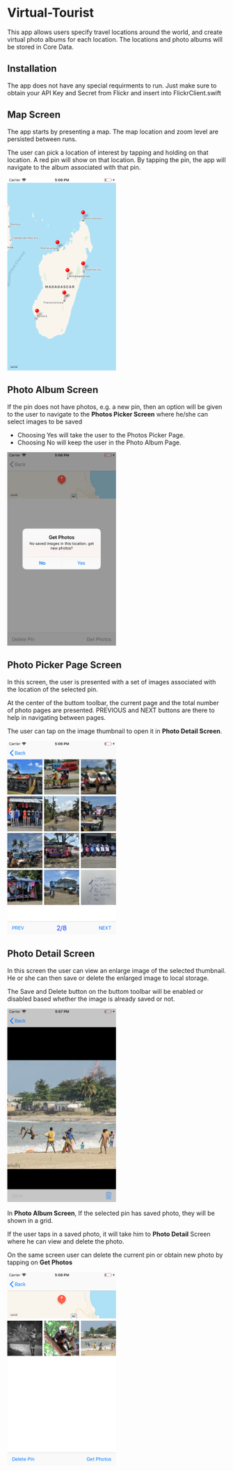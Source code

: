 # Virtual-Tourist
 This app allows users specify travel locations around the world, and create virtual photo albums for each location. The locations and photo albums will be stored in Core Data.

## Installation
The app does not have any special requirments to run. Just make sure to obtain your API Key and Secret from Flickr and insert into FlickrClient.swift

## Map Screen
The app starts by presenting a map. The map location and zoom level are persisted between runs.

The user can pick a location of interest by tapping and holding on that location. A red pin will show on that location. By tapping the pin, the app will navigate to the album associated with that pin.	 

<img src="https://raw.githubusercontent.com/almatarm/Virtual-Tourist/master/snapshots/Map.png" alt="Map Screen" style="width:250px;"/>


## Photo Album Screen
If the pin does not have photos, e.g. a new pin, then an option will be given to the user to navigate to the **Photos Picker Screen** where he/she can select images to be saved 

* Choosing Yes will take the user to the Photos Picker Page.
* Choosing No will keep the user in the Photo Album Page.	 

<img src="https://raw.githubusercontent.com/almatarm/Virtual-Tourist/master/snapshots/ShouldGetPhotos.png" alt="Should Get Photos" style="width:250px;"/>


## Photo Picker Page Screen
In this screen, the user is presented with a set of images associated with the location of the selected pin.

At the center of the buttom toolbar, the current page and the total number of photo pages are presented. PREVIOUS and NEXT buttons are there to help in navigating between pages.

The user can tap on the image thumbnail to open it in **Photo Detail Screen**.	 

<img src="https://raw.githubusercontent.com/almatarm/Virtual-Tourist/master/snapshots/PhotoPicker.png" alt="Photo Picker" style="width:250px;"/>


## Photo Detail Screen
In this screen the user can view an enlarge image of the selected thumbnail. He or she can then save or delete the enlarged image to local storage.

The Save and Delete button on the buttom toolbar will be enabled or disabled based whether the image is already saved or not. 

<img src="https://raw.githubusercontent.com/almatarm/Virtual-Tourist/master/snapshots/PhotoDetails.png" alt="Photo  Details" style="width:250px;"/>


In **Photo Album Screen**, If the selected pin has saved photo, they will be shown in a grid. 

If the user taps in a saved photo, it will take him to **Photo Detail** Screen where he can view and delete the photo.

On the same screen user can delete the current pin or obtain new photo by tapping on **Get Photos**

<img src="https://raw.githubusercontent.com/almatarm/Virtual-Tourist/master/snapshots/SavedPhoto.png" alt="Saved Photos" style="width:250px;"/>

	
	


 
